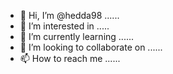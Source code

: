 - 👋 Hi, I’m @hedda98 ......
- 👀 I’m interested in .....
- 🌱 I’m currently learning ......
- 💞️ I’m looking to collaborate on ......
- 📫 How to reach me ......


<!---
hedda98/hedda98 is a ✨ special ✨ repository because its `README.md` (this file) appears on your GitHub profile.
You can click the Preview link to take a look at your changes.
--->

